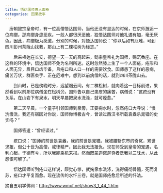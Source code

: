 ```yaml
---
title: 悟达国师患人面疮
categories: 因果故事
---
```




　唐朝懿宗皇帝时，有一位高僧悟达国师，当他还没有显达的时候，在京师邂逅一位病僧，那病僧身患恶疾，一般人都很厌恶他，独悟达国师对他礼遇有加，毫无厌色。因此，病僧极为感激，分别的时候，对悟达国师说：“你以后如有厄难，可到四川彭州茶陇山找我，那山上有二棵松树为标志。”

　　后来梧达在长安，德望一天一天的高起来，懿宗皇帝礼为国师，赐沉香座。在这样的环境中，悟达国师不免为名利所迷。这时忽然膝上生了一个人面疮，疮形和人面无异，眉目口齿毕备，且疮口和人口一样的需要饮食。国师患了这样的恶病，痛苦万状，群医束手、正在厄难中，想到以前病僧的话，就到四川茶陇山去。

　　到山时，已是傍晚时分，远望烟云间，有二棵松树，就向着这一目标前进，果然看到以前那位病僧坐在松树旁。国师告以自己患疮的痛苦，病僧说：“这疮没有关系，在山岩下有泉水，明天早晨把泉水洗涤，就可痊愈。”

　　第二天早晨，一个童子引领国师到泉旁，正要掬水时，忽然疮口大呼说：“慢洗慢洗，我还有宿因对你说，国师你博极古今，曾读过西汉书所载袁盎杀晁错的史实吗？”

　　国师答道：“曾经读过。”

　　疮口说：“国师的前世是袁盎，我的前世是晁错。我被腰斩东市的奇冤，累世求报，但公十世为高僧，戒律精严，因此我无法报仇。现在师受到皇帝的宠遇，名利心起，于德有亏，所以我能乘机来报。然而既蒙迦诺迦尊者洗我以三昧水，从此怨恨可解了。”

　　悟达国师听到疮口这样说，颇觉心惊，就掬泉水洗涤，洗得痛彻骨髓，死而复苏，疮口才平复而愈。现在流传的水忏三卷，就是国师疮愈后所述的忏法。


摘自五明学佛网：http://www.wmxf.net/show3_1_44_1.htm